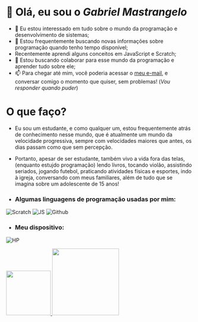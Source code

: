 #  👋 Olá, eu sou o _**Gabriel Mastrangelo**_


- 👀 Eu estou interessado em tudo sobre o mundo da programação e desenvolvimento de sistemas;
- 🌱 Estou frequentemente buscando novas informações sobre programação quando tenho tempo disponível;
- Recentemente aprendi alguns conceitos em JavaScript e Scratch;
- 💞️ Estou buscando colaborar para esse mundo da programação e aprender tudo sobre ele;
- 📫 Para chegar até mim, você poderia acessar o [meu e-mail](gabriel.mastrangelo@escola.pr.gov.br), e conversar comigo o momento que quiser, sem problemas! (_Vou responder quando puder_)

<!---
GABRIELMASTRANGEL/GABRIELMASTRANGEL is a ✨ special ✨ repository because its `README.md` (this file) appears on your GitHub profile.
You can click the Preview link to take a look at your changes.
--->
# O que faço?
- Eu sou um estudante, e como qualquer um, estou frequentemente atrás de conhecimento nesse mundo, que é atualmente um mundo da velocidade progressiva, sempre com velocidades maiores que antes, os dias passam como que sem percepção.
- Portanto, apesar de ser estudante, também vivo a vida fora das telas,(enquanto estujdo programação) lendo livros, tocando violão, assistindo seriados, jogando futebol, praticando atividades físicas e esportes, indo à igreja, conversando com meus familiares, além de tudo que se imagina sobre um adolescente de 15 anos!


- ### **Algumas linguagens de programação usadas por mim**:

![Scratch](https://img.shields.io/badge/Scratch-4D97FF?style=for-the-badge&logo=Scratch&logoColor=white)
![JS](https://img.shields.io/badge/JavaScript-323330?style=for-the-badge&logo=javascript&logoColor=F7DF1E)
![Github](https://img.shields.io/badge/GitHub-100000?style=for-the-badge&logo=github&logoColor=white)



- ### Meu dispositivo:
![HP](https://img.shields.io/badge/hp%20laptop-0096D6?style=for-the-badge&logo=hp&logoColor=white)








<div>
<a href="https://github.com/GABRIELMASTRANGEL">
<img height="120em" src="https://github-readme-stats.vercel.app/api/top-langs/?username=GABRIELMASTRANGEL&layout=compact&langs_count=7&theme=dracula"/> <img height="180em" src="https://github-readme-stats.vercel.app/api?username=GABRIELMASTRANGEL&show_icons=true&theme=dracula&include_all_commits=true&count_private=true"/>
<div>
